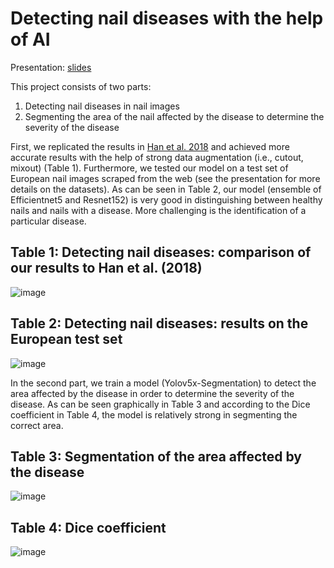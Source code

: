 ﻿# Detecting nail diseases with the help of AI
Presentation: [slides](https://github.com/hannesoehler/nail-disease-classification/blob/main/Nail-disease-classification.pdf)

This project consists of two parts: 

1. Detecting nail diseases in nail images
2. Segmenting the area of the nail affected by the disease to determine the severity of the disease

First, we replicated the results in [Han et al. 2018](https://journals.plos.org/plosone/article?id=10.1371/journal.pone.0191493) and achieved more accurate results with the help of strong data augmentation (i.e., cutout, mixout) (Table 1). Furthermore, we tested our model on a test set of European nail images scraped from the web (see the presentation for more details on the datasets). As can be seen in Table 2, our model (ensemble of Efficientnet5 and Resnet152) is very good in distinguishing between healthy nails and nails with a disease. More challenging is the identification of a particular disease.


## Table 1: Detecting nail diseases: comparison of our results to Han et al. (2018)

![image](https://user-images.githubusercontent.com/72496477/228537717-a299a12f-e35b-4ca0-b6f7-3c54e1ca6692.png)

## Table 2: Detecting nail diseases: results on the European test set

![image](https://user-images.githubusercontent.com/72496477/228537803-1e39da0f-2cce-4a59-87e2-87b40a13b22f.png)

In the second part, we train a model (Yolov5x-Segmentation) to detect the area affected by the disease in order to determine the severity of the disease. As can be seen graphically in Table 3 and according to the Dice coefficient in Table 4, the model is relatively strong in segmenting the correct area.

## Table 3: Segmentation of the area affected by the disease

![image](https://user-images.githubusercontent.com/72496477/228540712-f88027f7-b773-468f-85f0-d367730786ae.png)

## Table 4: Dice coefficient 

![image](https://user-images.githubusercontent.com/72496477/228542859-3fb0a953-830c-4226-af58-0b249281885e.png)


